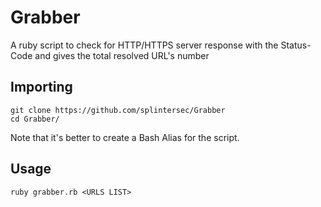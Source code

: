 # Grabber

A ruby script to check for HTTP/HTTPS server response with the Status-Code and gives the total resolved URL's number

## Importing

```
git clone https://github.com/splintersec/Grabber
cd Grabber/
```
Note that it's better to create a Bash Alias for the script.


## Usage

```
ruby grabber.rb <URLS LIST>
```